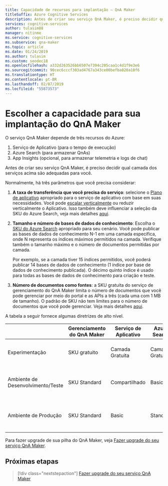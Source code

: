 ```yaml
---
title: Capacidade de recursos para implantação – QnA Maker
titleSuffix: Azure Cognitive Services
description: Antes de criar seu serviço QnA Maker, é preciso decidir qual camada dos serviços acima são adequadas para você.
services: cognitive-services
author: tulasim88
manager: nitinme
ms.service: cognitive-services
ms.subservice: qna-maker
ms.topic: article
ms.date: 01/24/2019
ms.author: tulasim
ms.custom: seodec18
ms.openlocfilehash: a332d263526bb6507e7394c205caa1c4d1f9e3e6
ms.sourcegitcommit: 90cec6cccf303ad4767a343ce00befba020a10f6
ms.translationtype: HT
ms.contentlocale: pt-BR
ms.lasthandoff: 02/07/2019
ms.locfileid: "55873573"
---
```

# <a name="choosing-capacity-for-your-qna-maker-deployment"></a>Escolher a capacidade para sua implantação do QnA Maker

O serviço QnA Maker depende de três recursos do Azure:
1.  Serviço de Aplicativo (para o tempo de execução)
2.  Azure Search (para armazenar QnAs)
3.  App Insights (opcional, para armazenar telemetria e logs de chat)

Antes de criar seu serviço QnA Maker, é preciso decidir qual camada dos serviços acima são adequadas para você. 

Normalmente, há três parâmetros que você precisa considerar:

1. **A taxa de transferência que você precisa do serviço**: selecione o [Plano de aplicativo](https://azure.microsoft.com/pricing/details/app-service/plans/) apropriado para o serviço de aplicativo com base em suas necessidades. Você pode [escalar verticalmente](https://docs.microsoft.com/azure/app-service/web-sites-scale) ou reduzir verticalmente o Aplicativo. Isso também deve influenciar a seleção da SKU do Azure Search, veja mais detalhes [aqui](https://docs.microsoft.com/azure/search/search-sku-tier).

1. **Tamanho e número de bases de dados de conhecimento**: Escolha o [SKU do Azure Search](https://azure.microsoft.com/pricing/details/search/) apropriado para seu cenário. Você pode publicar as bases de dados de conhecimento N-1 em uma camada específica, onde N representa os índices máximos permitidos na camada. Verifique também o tamanho máximo e o número de documentos permitidas por camada.

    Por exemplo, se a camada tiver 15 índices permitidos, você poderá publicar 14 bases de dados de conhecimento (1 índice por base de dados de conhecimento publicada). O décimo quinto índice é usado para todas as bases de dados de conhecimento para criação e teste. 

1. **Número de documentos como fontes**: a SKU gratuita do serviço de gerenciamento do QnA Maker limita o número de documentos que você pode gerenciar por meio do portal e as APIs a três (cada uma com 1 MB de tamanho). O padrão de SKU não tem limites para o número de documentos que você pode gerenciar. Veja mais detalhes [aqui](https://aka.ms/qnamaker-pricing).

A tabela a seguir fornece algumas diretrizes de alto nível.

|                        | Gerenciamento do QnA Maker | Serviço de Aplicativo | Azure Search | Limitações                      |
| ---------------------- | -------------------- | ----------- | ------------ | -------------------------------- |
| Experimentação        | SKU gratuito             | Camada Gratuita   | Camada Gratuita    | Publicar até 2 KB/s, tamanho de 50 MB  |
| Ambiente de Desenvolvimento/Teste   | SKU Standard         | Compartilhado      | Basic        | Publicar até 14 KBs, com tamanho de 2 GB    |
| Ambiente de Produção | SKU Standard         | Basic       | Standard     | Publicar até 49 KBs, tamanho de 25 GB |

Para fazer upgrade de sua pilha do QnA Maker, veja [Fazer upgrade do seu serviço QnA Maker](../How-To/upgrade-qnamaker-service.md).

## <a name="next-steps"></a>Próximas etapas

> [!div class="nextstepaction"]
> [Fazer upgrade do seu serviço QnA Maker](../How-To/upgrade-qnamaker-service.md)
